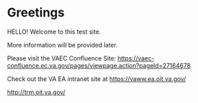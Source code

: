 # Greetings
HELLO!
Welcome to this test site.

More information will be provided later.

Please visit the VAEC Confluence Site:  https://vaec-confluence.ec.va.gov/pages/viewpage.action?pageId=27164678

Check out the VA EA intranet site at https://vaww.ea.oit.va.gov/

http://trm.oit.va.gov/

